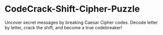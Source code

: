 # CodeCrack-Shift-Cipher-Puzzle
Uncover secret messages by breaking Caesar Cipher codes. Decode letter by letter, crack the shift, and become a true codebreaker!
